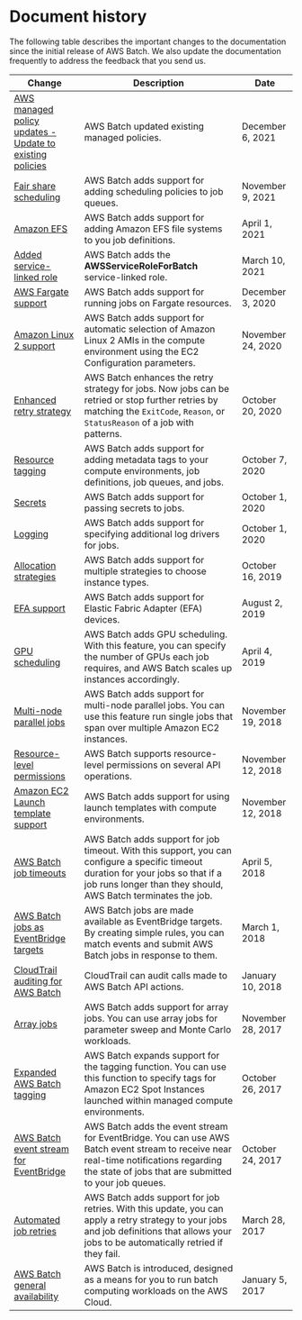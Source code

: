 # Document history<a name="document_history"></a>

The following table describes the important changes to the documentation since the initial release of AWS Batch\. We also update the documentation frequently to address the feedback that you send us\.

| Change | Description | Date | 
| --- |--- |--- |
| [AWS managed policy updates \- Update to existing policies](https://docs.aws.amazon.com/batch/latest/userguide/security-iam-awsmanpol.html#security-iam-awsmanpol-updates) | AWS Batch updated existing managed policies\. | December 6, 2021 | 
| [Fair share scheduling](https://docs.aws.amazon.com/batch/latest/userguide/scheduling-policies.html) | AWS Batch adds support for adding scheduling policies to job queues\. | November 9, 2021 | 
| [Amazon EFS](https://docs.aws.amazon.com/batch/latest/userguide/efs-volumes.html) | AWS Batch adds support for adding Amazon EFS file systems to you job definitions\. | April 1, 2021 | 
| [Added service\-linked role](https://docs.aws.amazon.com/batch/latest/userguide/using-service-linked-roles.html) | AWS Batch adds the **AWSServiceRoleForBatch** service\-linked role\. | March 10, 2021 | 
| [AWS Fargate support](https://docs.aws.amazon.com/batch/latest/userguide/fargate.html) | AWS Batch adds support for running jobs on Fargate resources\. | December 3, 2020 | 
| [Amazon Linux 2 support](https://docs.aws.amazon.com/batch/latest/userguide/compute_environment_parameters.html#compute_environment_resources_ec2configuration) | AWS Batch adds support for automatic selection of Amazon Linux 2 AMIs in the compute environment using the EC2 Configuration parameters\. | November 24, 2020 | 
| [Enhanced retry strategy](https://docs.aws.amazon.com/batch/latest/userguide/job_definition_parameters.html#retryStrategy) | AWS Batch enhances the retry strategy for jobs\. Now jobs can be retried or stop further retries by matching the `ExitCode`, `Reason`, or `StatusReason` of a job with patterns\. | October 20, 2020 | 
| [Resource tagging](https://docs.aws.amazon.com/batch/latest/userguide/using-tags.html) | AWS Batch adds support for adding metadata tags to your compute environments, job definitions, job queues, and jobs\. | October 7, 2020 | 
| [Secrets](https://docs.aws.amazon.com/batch/latest/userguide/specifying-sensitive-data.html) | AWS Batch adds support for passing secrets to jobs\. | October 1, 2020 | 
| [Logging](https://docs.aws.amazon.com/batch/latest/userguide/using_awslogs.html) | AWS Batch adds support for specifying additional log drivers for jobs\. | October 1, 2020 | 
| [Allocation strategies](https://docs.aws.amazon.com/batch/latest/userguide/allocation-strategies.html) | AWS Batch adds support for multiple strategies to choose instance types\. | October 16, 2019 | 
| [EFA support](https://docs.aws.amazon.com/batch/latest/userguide/efa.html) | AWS Batch adds support for Elastic Fabric Adapter \(EFA\) devices\. | August 2, 2019 | 
| [GPU scheduling](https://docs.aws.amazon.com/batch/latest/userguide/gpu-jobs.html) | AWS Batch adds GPU scheduling\. With this feature, you can specify the number of GPUs each job requires, and AWS Batch scales up instances accordingly\. | April 4, 2019 | 
| [Multi\-node parallel jobs](https://docs.aws.amazon.com/batch/latest/userguide/multi-node-parallel-jobs.html) | AWS Batch adds support for multi\-node parallel jobs\. You can use this feature run single jobs that span over multiple Amazon EC2 instances\. | November 19, 2018 | 
| [Resource\-level permissions](https://docs.aws.amazon.com/batch/latest/userguide/batch-supported-iam-actions-resources.html) | AWS Batch supports resource\-level permissions on several API operations\. | November 12, 2018 | 
| [Amazon EC2 Launch template support](https://docs.aws.amazon.com/batch/latest/userguide/launch-templates.html) | AWS Batch adds support for using launch templates with compute environments\. | November 12, 2018 | 
| [AWS Batch job timeouts](https://docs.aws.amazon.com/batch/latest/userguide/job_timeouts.html) | AWS Batch adds support for job timeout\. With this support, you can configure a specific timeout duration for your jobs so that if a job runs longer than they should, AWS Batch terminates the job\. | April 5, 2018 | 
| [AWS Batch jobs as EventBridge targets](https://docs.aws.amazon.com/batch/latest/userguide/batch-cwe-target.html) | AWS Batch jobs are made available as EventBridge targets\. By creating simple rules, you can match events and submit AWS Batch jobs in response to them\. | March 1, 2018 | 
| [CloudTrail auditing for AWS Batch](https://docs.aws.amazon.com/batch/latest/userguide/logging-using-cloudtrail.html) | CloudTrail can audit calls made to AWS Batch API actions\. | January 10, 2018 | 
| [Array jobs](https://docs.aws.amazon.com/batch/latest/userguide/array_jobs.html) | AWS Batch adds support for array jobs\. You can use array jobs for parameter sweep and Monte Carlo workloads\. | November 28, 2017 | 
| [Expanded AWS Batch tagging](https://docs.aws.amazon.com/batch/latest/userguide/create-compute-environment.html) | AWS Batch expands support for the tagging function\. You can use this function to specify tags for Amazon EC2 Spot Instances launched within managed compute environments\. | October 26, 2017 | 
| [AWS Batch event stream for EventBridge](https://docs.aws.amazon.com/batch/latest/userguide/cloudwatch_event_stream.html) | AWS Batch adds the event stream for EventBridge\. You can use AWS Batch event stream to receive near real\-time notifications regarding the state of jobs that are submitted to your job queues\. | October 24, 2017 | 
| [Automated job retries](https://docs.aws.amazon.com/batch/latest/userguide/job_retries.html) | AWS Batch adds support for job retries\. With this update, you can apply a retry strategy to your jobs and job definitions that allows your jobs to be automatically retried if they fail\. | March 28, 2017 | 
| [AWS Batch general availability](#document_history) | AWS Batch is introduced, designed as a means for you to run batch computing workloads on the AWS Cloud\. | January 5, 2017 | 